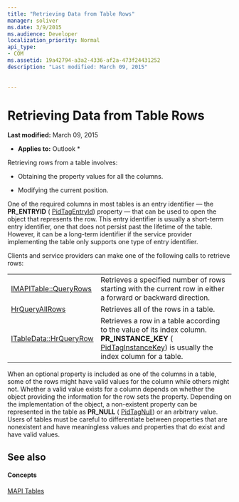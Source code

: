 ```yaml
---
title: "Retrieving Data from Table Rows"
manager: soliver
ms.date: 3/9/2015
ms.audience: Developer
localization_priority: Normal
api_type:
- COM
ms.assetid: 19a42794-a3a2-4336-af2a-473f24431252
description: "Last modified: March 09, 2015"
 
 
---
```


# Retrieving Data from Table Rows

 **Last modified:** March 09, 2015 
  
 * **Applies to:** Outlook * 
  
Retrieving rows from a table involves:
  
- Obtaining the property values for all the columns.
    
- Modifying the current position.
    
One of the required columns in most tables is an entry identifier — the **PR_ENTRYID** ( [PidTagEntryId](pidtagentryid-canonical-property.md)) property — that can be used to open the object that represents the row. This entry identifier is usually a short-term entry identifier, one that does not persist past the lifetime of the table. However, it can be a long-term identifier if the service provider implementing the table only supports one type of entry identifier.
  
Clients and service providers can make one of the following calls to retrieve rows:
  
|||
|:-----|:-----|
|[IMAPITable::QueryRows](imapitable-queryrows.md) <br/> |Retrieves a specified number of rows starting with the current row in either a forward or backward direction.  <br/> |
|[HrQueryAllRows](hrqueryallrows.md) <br/> |Retrieves all of the rows in a table.  <br/> |
|[ITableData::HrQueryRow](itabledata-hrqueryrow.md) <br/> |Retrieves a row in a table according to the value of its index column. **PR_INSTANCE_KEY** ( [PidTagInstanceKey](pidtaginstancekey-canonical-property.md)) is usually the index column for a table.  <br/> |
   
When an optional property is included as one of the columns in a table, some of the rows might have valid values for the column while others might not. Whether a valid value exists for a column depends on whether the object providing the information for the row sets the property. Depending on the implementation of the object, a non-existent property can be represented in the table as **PR_NULL** ( [PidTagNull](pidtagnull-canonical-property.md)) or an arbitrary value. Users of tables must be careful to differentiate between properties that are nonexistent and have meaningless values and properties that do exist and have valid values. 
  
## See also

#### Concepts

[MAPI Tables](mapi-tables.md)

